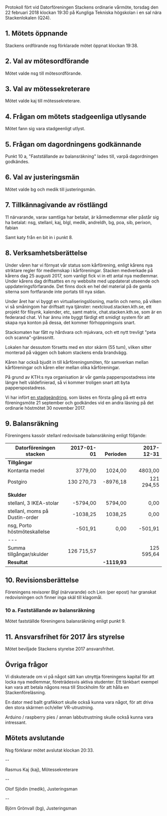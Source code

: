 <!-- 
.. title: Protokoll från vårmöte 22 februari 2018
.. slug: varmote-protokoll
.. date: 2018-02-22 21:50:00 CET
.. description:
.. category: 2018
-->

Protokoll fört vid Datorföreningen Stackens ordinarie vårmöte, torsdag
den 22 februari 2018 klockan 19:30 på Kungliga Tekniska högskolan i en
sal nära Stackenlokalen (Q24).

<!-- TEASER_END -->

## 1. Mötets öppnande

Stackens ordförande nsg förklarade mötet öppnat klockan 19:38.

## 2. Val av mötesordförande

Mötet valde nsg till mötesordförande.

## 3. Val av mötessekreterare

Mötet valde kaj till mötessekreterare.

## 4. Frågan om mötets stadgeenliga utlysande

Mötet fann sig vara stadgeenligt utlyst.

## 5. Frågan om dagordningens godkännande

Punkt 10 a, "Fastställande av balansräkning" lades till, varpå
dagordningen godkändes.

## 6. Val av justeringsmän

Mötet valde bg och medik till justeringsmän.

## 7. Tillkännagivande av röstlängd

11 närvarande, varav samtliga har betalat, är kårmedlemmar eller
påstår sig ha betalat: nsg, stellanl, kaj, blgl, medik, andreldh, bg,
poa, sib, perixon, fabian

Samt katy från en bit in i punkt 8.

## 8. Verksamhetsberättelse

Under våren har vi förnyat vår status som kårförening, enligt kårens
nya striktare regler för medlemskap i kårföreningar.
Stacken medverkade på kårens dag 25 augusti 2017, som vanligt fick vi
in ett antal nya medlemmar.
Under kårens dag driftsattes en ny webbsite med uppdaterat utseende
och uppdateringsförfarande.
Det finns dock en hel del material på de gamla siterna som fortfarande
inte portats till nya sidan.

Under året har vi byggt en virtualiseringslösning, marlin och nemo, på
vilken vi så småningom har driftsatt nya tjänster:
nextcloud.stacken.kth.se, ett projekt för filsynk, kalender, etc,
samt matrix, chat.stacken.kth.se, som är en federarad chat.
Vi har ännu inte byggt färdigt ett smidigt system för att skapa nya
konton på dessa, det kommer förhoppningsvis snart.

Stackomaten har fått ny hårdvara och mjukvara, och ett nytt trevligt
"peta och scanna"-gränssnitt.

Lokalen har dessutom försetts med en stor skärm (55 tum), vilken
sitter monterad på väggen och bakom stackens enda brandvägg.

Kåren har också bjudit in till kårföreningsmöten, för samverkan mellan
kårföreningar och kåren eller mellan olika kårföreningar.

På grund av KTH:s nya organisation är vår gamla papperspostadress inte
längre helt väldefinierad, så vi kommer troligen snart att byta
papperspostadress.

Vi har infört
[en stadgeändring](https://github.com/stacken/formalia/pull/3), som
lästes en första gång på ett extra föreningsmöte 21 september och
godkändes vid en andra läsning på det ordinarie höstmötet 30 november
2017.

## 9. Balansräkning

Föreningens kassör stellanl redovisade balansräkning enligt följande:

| Datorföreningen stacken | &nbsp; 2017-01-01 | &nbsp; &nbsp; Perioden | &nbsp; &nbsp; 2017-12-31 |
| ----------------------- | ---------: | -------: | ---------: |
| **Tillgångar**          | | | |
| Kontanta medel          | 3779,00 | 1024,00 | 4803,00 |
| Postgiro                | 130 270,73 | -8976,18 | 121 294,55 |
| | | | |
| **Skulder**             | | | |
| stellanl, 3 IKEA-stolar | -5794,00 | 5794,00 | 0,00 |
| stellanl, moms på Dustin-order | -1038,25 | 1038,25 | 0,00 |
| nsg, Porto höstmöteskallelse | -501,91 | 0,00 | -501,91 |
| --- | | | |
| Summa tillgångar/skulder | 126 715,57 | | 125 595,64 |
| **Resultat**             | | **-1119,93** | |

## 10. Revisionsberättelse

Föreningens revisorer Blgl (närvarande) och Lien (per epost) har
granskat redovisningen och finner inga skäl till klagomål.

### 10 a. Fastställande av balansräkning

Mötet fastställde föreningens balansräkning enligt punkt 9.

## 11. Ansvarsfrihet för 2017 års styrelse

Mötet beviljade Stackens styrelse 2017 ansvarsfrihet.

## Övriga frågor

Vi diskuterade om vi på något sätt kan utnyttja föreningens kapital
för att locka nya medlemmar, företrädesvis aktiva studenter.
Ett tänkbart exempel kan vara att betala någons resa till Stockholm
för att hålla en Stackenföreläsning.

En dator med ballt grafikkort skulle också kunna vara något, för att
driva den stora skärmen och/eller VR-utrustning.

Arduino / raspberry pies / annan labbutrustning skulle också kunna
vara intressant.

## Mötets avslutande

Nsg förklarar mötet avslutat klockan 20:33.


-- 

Rasmus Kaj (kaj), Mötessekreterare

-- 

Olof Sjödin (medik), Justeringsman

-- 

Björn Grönvall (bg), Justeringsman
